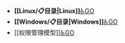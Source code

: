 - **[[Linux/📋目录|Linux]]**[♿GO](./Linux/📋目录.md)
- **[[Windows/📋目录|Windows]]**[♿GO](./Windows/📋目录.md)
- [[权限管理模型]][♿GO](https://github.com/FourteenD/Note/blob/main/技术/操作系统/权限管理模型.md)
